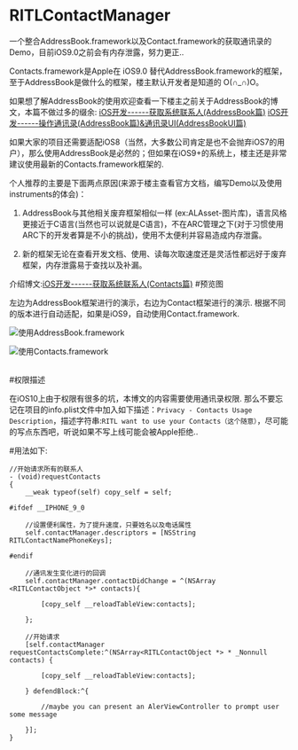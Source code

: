 # RITLContactManager
一个整合AddressBook.framework以及Contact.framework的获取通讯录的Demo，目前iOS9.0之前会有内存泄露，努力更正..

Contacts.framework是Apple在 iOS9.0 替代AddressBook.framework的框架，至于AddressBook是做什么的框架，楼主默认开发者是知道的 O(∩_∩)O。

如果想了解AddressBook的使用欢迎查看一下楼主之前关于AddressBook的博文，本篇不做过多的缀余:
[iOS开发------获取系统联系人(AddressBook篇)](http://blog.csdn.net/runintolove/article/details/51371996)
[ iOS开发------操作通讯录(AddressBook篇)&通讯录UI(AddressBookUI篇)](http://blog.csdn.net/runintolove/article/details/51387594)

如果大家的项目还需要适配iOS8（当然，大多数公司肯定是也不会抛弃iOS7的用户），那么使用AddressBook是必然的；但如果在iOS9+的系统上，楼主还是非常建议使用最新的Contacts.framework框架的.

个人推荐的主要是下面两点原因(来源于楼主查看官方文档，编写Demo以及使用instruments的体会)：

1.  AddressBook与其他相关废弃框架相似一样 (ex:ALAsset-图片库)，语言风格更接近于C语言(当然也可以说就是C语言)，不在ARC管理之下(对于习惯使用ARC下的开发者算是不小的挑战)，使用不太便利并容易造成内存泄露。

2.  新的框架无论在查看开发文档、使用、读每次取速度还是灵活性都远好于废弃框架，内存泄露易于查找以及补漏。

介绍博文:[iOS开发------获取系统联系人(Contacts篇)](http://www.jianshu.com/p/fadeb914d1ed)
#预览图

左边为AddressBook框架进行的演示，右边为Contact框架进行的演示.
根据不同的版本进行自动适配，如果是iOS9，自动使用Contact.framework.

![使用AddressBook.framework](http://upload-images.jianshu.io/upload_images/1622004-546c0f8c0b597a77?imageMogr2/auto-orient/strip)

![使用Contacts.framework](http://upload-images.jianshu.io/upload_images/1622004-6f7f61fd6ddd8f31?imageMogr2/auto-orient/strip)



<br>
#权限描述

在iOS10上由于权限有很多的坑，本博文的内容需要使用通讯录权限.
那么不要忘记在项目的info.plist文件中加入如下描述：`Privacy - Contacts Usage Description`，描述字符串:`RITL want to use your Contacts（这个随意）`，尽可能的写点东西吧，听说如果不写上线可能会被Apple拒绝..

#用法如下:
```
//开始请求所有的联系人
- (void)requestContacts
{
    __weak typeof(self) copy_self = self;
    
#ifdef __IPHONE_9_0
    
    //设置便利属性，为了提升速度，只要姓名以及电话属性
    self.contactManager.descriptors = [NSString RITLContactNamePhoneKeys];
    
#endif
    
    //通讯发生变化进行的回调
    self.contactManager.contactDidChange = ^(NSArray <RITLContactObject *>* contacts){
      
        [copy_self __reloadTableView:contacts];
        
    };
    
    //开始请求
    [self.contactManager requestContactsComplete:^(NSArray<RITLContactObject *> * _Nonnull contacts) {
        
        [copy_self __reloadTableView:contacts];
        
    } defendBlock:^{
        
        //maybe you can present an AlerViewController to prompt user some message
        
    }];
}
```

